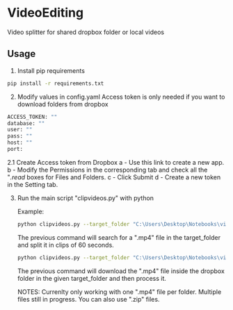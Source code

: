 # VideoEditing

Video splitter for shared dropbox folder or local videos

## Usage

1. Install pip requirements

```bash
pip install -r requirements.txt
```

2. Modify values in config.yaml
Access token is only needed if you want to download folders from dropbox

```bash
ACCESS_TOKEN: ""
database: ""
user: ""
pass: ""
host: ""
port: 
```

2.1 Create Access token from Dropbox
    a - Use this link to create a new app.
    b - Modify the Permissions in the corresponding tab and check all the "*.read* boxes for Files and Folders.
    c - Click Submit
    d - Create a new token in the Setting tab.

3. Run the main script "clipvideos.py" with python

    Example:

    ```bash
    python clipvideos.py --target_folder "C:\Users\Desktop\Notebooks\videos"    
    ```

    The previous command will search for a ".mp4" file in the target_folder and split it in clips of 60 seconds.

    ```bash
    python clipvideos.py --target_folder "C:\Users\Desktop\Notebooks\videos"   --url "https://www.dropbox.com/sh/..." 
    ```

    The previous command will download the ".mp4" file inside the dropbox folder in the given target_folder and then process it.

    NOTES: Currenlty only working with one ".mp4" file per folder. Multiple files still in progress.
    You can also use ".zip" files.

    